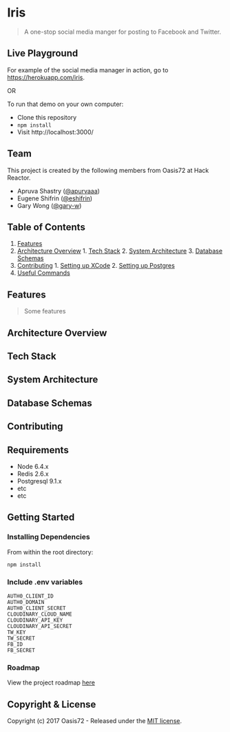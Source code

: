 # Iris
> A one-stop social media manger for posting to Facebook and Twitter.

## Live Playground

For example of the social media manager in action, go to https://herokuapp.com/iris.

OR

To run that demo on your own computer:

- Clone this repository
- `npm install`
- Visit http://localhost:3000/

## Team

This project is created by the following members from Oasis72 at Hack Reactor.
  - Apruva Shastry ([@apurvaaa](https://github.com/apurvaaa))
  - Eugene Shifrin ([@eshifrin](https://github.com/eshifrin))
  - Gary Wong ([@gary-w](https://github.com/gary-w))

## Table of Contents

  1. [Features](#features)
  2. [Architecture Overview](#architecture-overview)
    1. [Tech Stack](#tech-stack)
    2. [System Architecture](#system-architecture)
    3. [Database Schemas](#database-schemas)
  3. [Contributing](#contributing)
    1. [Setting up XCode](#setting-up-xcode)
    2. [Setting up Postgres](#setting-up-postgres)
  4. [Useful Commands](#useful-commands)

## Features

> Some features

## Architecture Overview

## Tech Stack

## System Architecture

## Database Schemas

## Contributing

## Requirements

- Node 6.4.x
- Redis 2.6.x
- Postgresql 9.1.x
- etc
- etc

## Getting Started
### Installing Dependencies

From within the root directory:

```
npm install
```

### Include .env variables
```
AUTH0_CLIENT_ID
AUTH0_DOMAIN
AUTH0_CLIENT_SECRET
CLOUDINARY_CLOUD_NAME
CLOUDINARY_API_KEY
CLOUDINARY_API_SECRET
TW_KEY
TW_SECRET
FB_ID
FB_SECRET
```

### Roadmap

View the project roadmap [here](LINK_TO_DOC)


## Copyright & License 

Copyright (c) 2017 Oasis72 - Released under the [MIT license](LICENSE).
